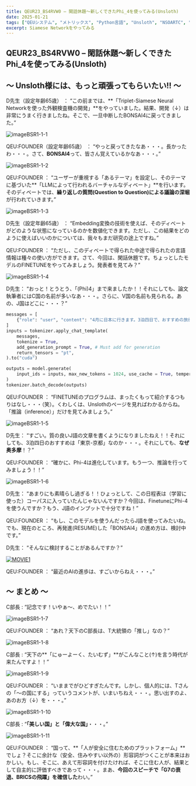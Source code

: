 ```yaml
---
title: QEUR23_BS4RVW0 – 閑話休題～新しくできたPhi_4を使ってみる(Unsloth)
date: 2025-01-21
tags: ["QEUシステム", "メトリックス", "Python言語", "Unsloth", "NSOARTC", "データセット", "外観検査", "Vision language Model"]
excerpt: Siamese Networkをやってみる
---
```


## QEUR23_BS4RVW0 – 閑話休題～新しくできたPhi_4を使ってみる(Unsloth)

## ～ Unsloth様には、もっと頑張ってもらいたい!! ～

D先生（設定年齢65歳） ： “この前までは、**「Triplet-Siamese Neural Networkを使った外観検査機の開発」**をやっていました。結果、開発（↓）は非常にうまく行きましたね。そこで、一旦中断したBONSAI4に戻ってきました。”

![imageBSR1-1-1](/2025-01-21-QEUR23_BS4RVW0/imageBSR1-1-1.jpg)

QEU:FOUNDER（設定年齢65歳）  ： “やっと戻ってきたなあ・・・。長かったわ・・・。さて、**BONSAI4**って、皆さん覚えているかなあ・・・。”

![imageBSR1-1-2](/2025-01-21-QEUR23_BS4RVW0/imageBSR1-1-2.jpg)

QEU:FOUNDER ： “ユーザーが重視する「あるテーマ」を設定し、そのテーマに基づいた**「LLMによって行われるバーチャルなディベート」**を行います。そのディベートでは、**繰り返しの質問(Question to Question)による議論の深堀**が行われていきます。”

![imageBSR1-1-3](/2025-01-21-QEUR23_BS4RVW0/imageBSR1-1-3.jpg)

D先生（設定年齢65歳） ： “Embedding変換の技術を使えば、そのディベートがどのような状態になっているのかを数値化できます。ただし、この結果をどのように使えばいいのかについては、我々もまだ研究の途上ですね。”

QEU:FOUNDER ： “ただし、このディベートで得られた中途で得られたの言語情報は種々の使い方ができます。さて、今回は、閑話休題です。ちょっとしたモデルのFINETUNEをやってみましょう。発表者を見てみ？”

![imageBSR1-1-4](/2025-01-21-QEUR23_BS4RVW0/imageBSR1-1-4.jpg)

D先生： “おっと！とうとう、「(Phi)4」まで来ましたか！！それにしても、論文執筆者にはC国の名前が多いなあ・・・。さらに、V国の名前も見られる。あの、J国はどこに・・・？”

```python
messages = [
    {"role": "user", "content": "4月に日本に行きます。3泊四日で、おすすめの旅行プランを設定してください。"},
]
inputs = tokenizer.apply_chat_template(
    messages,
    tokenize = True,
    add_generation_prompt = True, # Must add for generation
    return_tensors = "pt",
).to("cuda")

outputs = model.generate(
    input_ids = inputs, max_new_tokens = 1024, use_cache = True, temperature = 1.5, min_p = 0.1
)
tokenizer.batch_decode(outputs)

```

QEU:FOUNDER ： “FINETUNEのプログラムは、まったくもって紹介するつもりはなし・・・（笑）。くわしくは、Unslothのページを見ればわかるからね。「推論（inference）」だけを見てみましょう。”

![imageBSR1-1-5](/2025-01-21-QEUR23_BS4RVW0/imageBSR1-1-5.jpg)

D先生： “すごい。質の良いJ語の文章を書くようになりましたねえ！！それにしても、3泊四日のおすすめは「東京-京都」なのか・・・。それにしても、**なぜ奥多摩**！？”

QEU:FOUNDER ： “確かに、Phi-4は進化しています。もう一つ、推論を行ってみましょう！！”

![imageBSR1-1-6](/2025-01-21-QEUR23_BS4RVW0/imageBSR1-1-6.jpg)

D先生： “あまりにも素晴らし過ぎる！！ひょっとして、この日程表は（学習に使った）コーパスに入っていたんじゃないんですか？今回は、FinetuneにPhi-4を使うんですか？もう、J語のインプットで十分ですね！”

QEU:FOUNDER  ： “もし、このモデルを使うんだったらJ語を使ってみたいね。でも、現在のところ、再発進(RESUME)した「BONSAI4」の進め方は、検討中です。”

D先生： “そんなに検討することがあるんですか？”

[![MOVIE1](http://img.youtube.com/vi/vol1qJB2waE/0.jpg)](http://www.youtube.com/watch?v=vol1qJB2waE "Zuckerberg DROPS AI BOMBSHELL: The End Of Software Engineers")

QEU:FOUNDER ： “最近のAIの進歩は、すごいからねえ・・・。”



## ～ まとめ ～

C部長 : “記念です！いやぁ～、めでたい！！”

![imageBSR1-1-7](/2025-01-21-QEUR23_BS4RVW0/imageBSR1-1-7.jpg)

QEU:FOUNDER ： “あれ？天下のC部長は、T大統領の「推し」なの？”

![imageBSR1-1-8](/2025-01-21-QEUR23_BS4RVW0/imageBSR1-1-8.jpg)

C部長 : “天下の**「にゅーよーく、たいむず」**がこんなこと(↑)を言う時代が来たんですよ！！”

![imageBSR1-1-9](/2025-01-21-QEUR23_BS4RVW0/imageBSR1-1-9.jpg)

QEU:FOUNDER ： “いままでがひどすぎたんです。しかし、個人的には、Tさんの「～の国にする」っていうコメントが、いまいちねえ・・・。思い出すのよ、あのお方（↓）を・・・。”

![imageBSR1-1-10](/2025-01-21-QEUR23_BS4RVW0/imageBSR1-1-10.jpg)

C部長 : “**「美しい国」**と**「偉大な国」**・・・。”

![imageBSR1-1-11](/2025-01-21-QEUR23_BS4RVW0/imageBSR1-1-11.jpg)

QEU:FOUNDER ： “国って、**「人が安全に住むためのプラットフォーム」**でしょ？そこに余計な（安全、住みやすい以外の）形容詞がつくことが本来はおかしい。もし、そこに、あえて形容詞を付けたければ、そこに住む人が、結果として自主的に評価すべきであって・・・。まあ、**今回のスピーチで「G7の衰退、BRICSの飛躍」を確信した**わい。”
